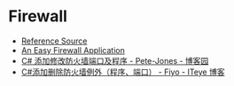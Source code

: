 # Firewall

- [Reference Source](https://referencesource.microsoft.com/#WsatConfig/Configuration/NetFwTypeLib.cs)
- [An Easy Firewall Application](https://www.codeproject.com/Articles/5144/An-Easy-Firewall-Application)
- [C# 添加修改防火墙端口及程序 - Pete-Jones - 博客园](https://www.cnblogs.com/yunfeng83/p/7240093.html?utm_source=itdadao&utm_medium=referral)
- [C#添加删除防火墙例外（程序、端口） - Fiyo - ITeye 博客](https://sdfiyon.iteye.com/blog/1197511)
